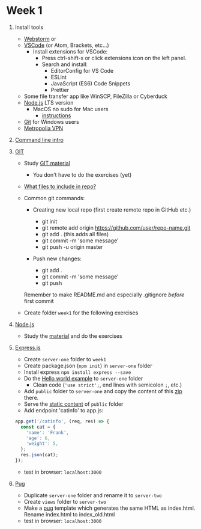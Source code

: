 # Week 1
1. Install tools
    * [Webstorm](https://www.jetbrains.com/student/) or
    * [VSCode](https://code.visualstudio.com/) (or Atom, Brackets, etc...)
       * Install extensions for VSCode:
          * Press ctrl-shift-x or click extensions icon on the left panel.
          * Search and install:
             * EditorConfig for VS Code
             * ESLint
             * JavaScript (ES6) Code Snippets
             * Prettier
    * Some file transfer app like WinSCP, FileZilla or Cyberduck
    * [Node.js](https://nodejs.org/en/) LTS version
       * MacOS no sudo for Mac users
         - [instructions](https://github.com/sindresorhus/guides/blob/master/npm-global-without-sudo.md)
    * [Git](https://git-scm.com/downloads) for Windows users
    * [Metropolia VPN](https://wiki.metropolia.fi/pages/viewpage.action?pageId=149652071)

1. [Command line intro](https://guide.freecodecamp.org/linux/the-command-prompt/)
1. [GIT](https://git-scm.com/about)
   * Study [GIT material](https://github.com/mattpe/git-intro/blob/master/git-basics.md)
     * You don't have to do the exercises (yet)
   * [What files to include in repo?](git.md)
   * Common git commands:
      * Creating new local repo (first create remote repo in GitHub etc.)
          * git init
          * git remote add origin https://github.com/user/repo-name.git
          * git add . (this adds all files)
          * git commit -m 'some message'
          * git push -u origin master

      * Push new changes:
         * git add .
         * git commit -m 'some message'
         * git push

      Remember to make README.md and especially .gitignore _before_ first commit
   * Create folder `week1` for the following exercises

1. [Node.js](https://nodejs.org/en/)
   * Study the [material](node.md) and do the exercises

1. [Express.js](https://expressjs.com/)
   * Create `server-one` folder to `week1`
   * Create package.json (`npm init`) in `server-one` folder
   * Install express `npm install express --save`
   * Do the [Hello world example](https://expressjs.com/en/starter/hello-world.html) to `server-one` folder
     * Clean code (`'use strict';`, end lines with semicolon `;`, etc.)
   * Add `public` folder to `server-one` and copy the content of this [zip](public.zip) there.
   * Serve the [static content](https://expressjs.com/en/starter/static-files.html) of `public` folder
   * Add endpoint 'catinfo' to app.js:
   ```javascript
   app.get('/catinfo', (req, res) => {
     const cat = {
       'name': 'Frank',
       'age': 6,
       'weight': 5,
     };
     res.json(cat);
   });
   ```
   * test in browser: `localhost:3000`

1. [Pug](https://expressjs.com/en/guide/using-template-engines.html)
   * Duplicate `server-one` folder and rename it to `server-two`
   * Create `views` folder to `server-two`
   * Make a [pug](https://pugjs.org/api/getting-started.html) template which generates the same HTML as index.html. Rename index.html to index_old.html
   * test in browser: `localhost:3000`
